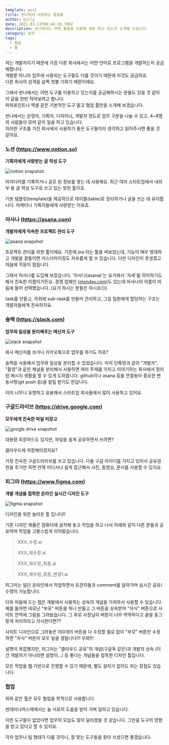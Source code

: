 ```yaml
---
template: post
title: 썬나에서 사용하는 협업툴
author: billy
date: 2021-01-13T00:48:20.709Z
description: 썬나에서는 어떤 툴들을 이용해 일을 하고 있는지 소개해 드립니다.
category: 업무
tags:
  - 협업
  - 툴
---
```

저는 개발자이기 때문에 가끔 다른 회사에서는 어떤 언어로 프로그램을 개발하는지 궁금해합니다.   
개발뿐 아니라 업무에 사용되는 도구들도 다를 것이기 때문에 이것도 궁금하죠.   
다른 회사의 성격을 살짝 엿볼 기회기 때문이에요.        

그래서 썬나에서는 어떤 도구를 이용하고 있는지를 궁금해하시는 분들도 있을 것 같아 이 글을 한번 적어보려고 합니다.  
파워포인트나 엑셀 같은 기본적인 도구 말고 협업 툴만을 소개해 보겠습니다.

썬나에서는 운영자, 기획자, 디자이너, 개발자 정도로 업무 구분을 나눌 수 있고, 4~8명의 사람들이 모여 같이 일을 하고 있습니다.   
이러한 구조를 가진 회사에서 사용하기 좋은 도구들이라 생각하고 읽어주시면 좋을 것 같아요.



### 노션 [(https://www.notion.so)](https://www.notion.so)

**기획자에게 사랑받는 글 작성 도구**

![notion snapshot](/media/notion.jpg "notion")

아이디어를 기록하거나 글로 된 정보를 쌓는 데 사용해요. 최근 여러 스타트업에서 내외부 용 글 작성 도구로 쓰고 있는 핫한 툴이죠.

기본 템플릿(template)을 제공하므로 테이블(table)로 정리하거나 글을 쓰는 데 유리합니다. 마케터나 기획자들에게 사랑받는 이유죠.
   
### 아사나 [(https://asana.com)](https://asana.com)

**개발자에게 익숙한 프로젝트 관리 도구**

![asana snapshot](/media/asana.jpg "asana")

프로젝트 관리를 위한 툴이에요. 기존에 jira 라는 툴을 써보았는데, 기능이 매우 방대하고 개발을 곁들이면 커스터마이징도 자유롭게 할 수 있습니다. 다만 디자인이 못생겼고 처음에 적응이 힘듭니다.

그래서 아사나를 도입해 보았습니다. '아사나(asana)'는 요가에서 '자세'를 의미하기도 해서 친숙한 이름이거든요. 경쟁 업체인 ([monday.com](http://monday.com))도 있는데 아사나의 이름이 마음에 들어 선택했습니다. (요가 하시는 분들은 아시죠😏)

task를 만들고, 하위에 sub-task를 만들어 관리하고, 그걸 팀원에게 할당하는 구조는 개발자들에게 친숙하지요.
   
### 슬랙 [(https://slack.com)](https://slack.com)

**업무와 일상을 분리해주는 메신저 도구**

![slack snapshot](/media/slack.jpg "slack")

회사 메신저를 쓰거나 카카오톡으로 업무를 하기도 하죠?

슬랙을 사용해서 업무와 일상을 분리할 수 있었습니다. 마치 단톡방과 같이 "개발자", "촬영"과 같은 채널을 분리해서 사용하면 여러 주제를 가지고 이야기하는 회사에서 정리된 메시지 생활을 할 수 있게 도와줍니다. github이나 asana 등을 연결놓아 중요한 변동사항(git push 등)을 알림 받기도 한답니다.

이미 너무나 유명하고 유용해서 스타트업 회사들에서 많이 사용하고 있어요.
   
### 구글드라이브 [(https://drive.google.com)](https://drive.google.com)

**모두에게 친숙한 파일 저장고**

![google drive snapshot](/media/gdrive.jpg "google drive")

대용량 외장하드도 있지만, 파일을 쉽게 공유하면서 쓰려면?

클라우드에 저장해야겠지요?

가장 친숙한 구글드라이브를 쓰고 있습니다. 다들 구글 아이디를 가지고 있어서 공유권한을 주기만 하면 언제 어디서나 쉽게 접근해서 사진, 동영상, 문서를 사용할 수 있지요.
   
### 피그마 [(https://www.figma.com)](https://www.figma.com)

**개발 개념을 접목한 온라인 실시간 디자인 도구**

![figma snapshot](/media/figma.jpg "figma")

디자인을 위한 놀라운 툴 입니다!!

기존 디자인 제품은 컴퓨터에 설치해 놓고 작업을 하고 나서 아래와 같이 다른 분들과 공유하며 작업을 고통스럽게 이어왔습니다.

> XXX_수정.ai
>
> XXX_재수정.ai
>
> XXX\_재수정\_최종.ai
>
> XXX\_재수정\_최종_변경1.ai

피그마는 일단 온라인에서 작업하면서 유관자들과 comment를 달아가며 실시간 공유/수정이 가능합니다.

더욱 마음에 드는 점은 개발에서 사용하는 상속의 개념을 가져와서 사용할 수 있습니다. 예를 들자면 네모난 "부모" 버튼을 하나 만들고 그 버튼을 상속받아 "자식" 버튼으로 사이트 전역에 그림을 그려놨습니다. 그 후로 사장님이 버튼이 너무 딱딱하다고 끝을 동그랗게 처리하라고 지시한다면??

사이트 디자인으로 그려놓은 100개의 버튼을 다 수정할 필요 없이 "부모" 버튼만 수정하면 "자식" 버튼이 모두 일괄 경됩니다!!! 우와!!!

설명이 복잡했지만, 피그마는 "클라우드 공유"의 개념(구글독 같은)과 개발의 상속 (이건 개발자가 아니라면 설명이...) 등 좋다는 개념들을 접목한 디자인 툴입니다.

모든 작업을 웹 기반으로 진행할 수 있기 때문에, 별도 설치가 없어도 되는 장점도 있습니다.
   
### 협업

위와 같은 툴은 모두 협업을 목적으로 사용합니다.

썬데이나마스떼에서는 늘 서로의 도움을 받아 가며 일하고 있습니다.

이런 도구들이 없었다면 업무의 모습도 많이 달라졌을 것 같습니다. 그만큼 도구의 영향을 받고 있다고 할 수 있지요.

각자 업무나 팀 형태가 다를 것이니, 잘 맞는 도구들을 찾아 쓰셨으면 좋겠습니다.